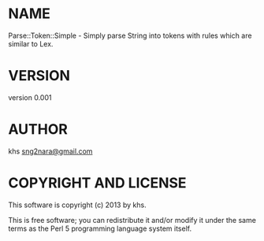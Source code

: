 # NAME

Parse::Token::Simple - Simply parse String into tokens with rules which are similar to Lex.

# VERSION

version 0.001

# AUTHOR

khs <sng2nara@gmail.com>

# COPYRIGHT AND LICENSE

This software is copyright (c) 2013 by khs.

This is free software; you can redistribute it and/or modify it under
the same terms as the Perl 5 programming language system itself.
